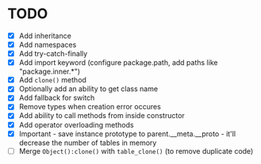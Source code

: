 # TODO

- [x] Add inheritance
- [x] Add namespaces
- [x] Add try-catch-finally
- [x] Add import keyword (configure package.path, add paths like "package.inner.*")
- [x] Add `clone()` method
- [x] Optionally add an ability to get class name
- [x] Add fallback for switch
- [x] Remove types when creation error occures
- [x] Add ability to call methods from inside constructor
- [x] Add operator overloading methods
- [x] Important - save instance prototype to parent.__meta.__proto - it'll decrease the number of tables in memory
- [ ] Merge `Object():clone()` with `table_clone()` (to remove duplicate code)
